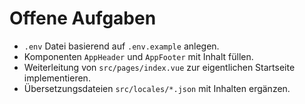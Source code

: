 # Offene Aufgaben

- `.env` Datei basierend auf `.env.example` anlegen.
- Komponenten `AppHeader` und `AppFooter` mit Inhalt füllen.
- Weiterleitung von `src/pages/index.vue` zur eigentlichen Startseite implementieren.
- Übersetzungsdateien `src/locales/*.json` mit Inhalten ergänzen.
